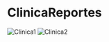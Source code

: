 # ClinicaReportes

![Clinica1](https://user-images.githubusercontent.com/55029358/189548979-fb8991d5-c13e-4fc2-aa1c-3825ef2cd186.PNG)
![Clinica2](https://user-images.githubusercontent.com/55029358/189548980-6c4e7d3f-44cd-4ea3-a80b-fbe0f3729ae8.PNG)
